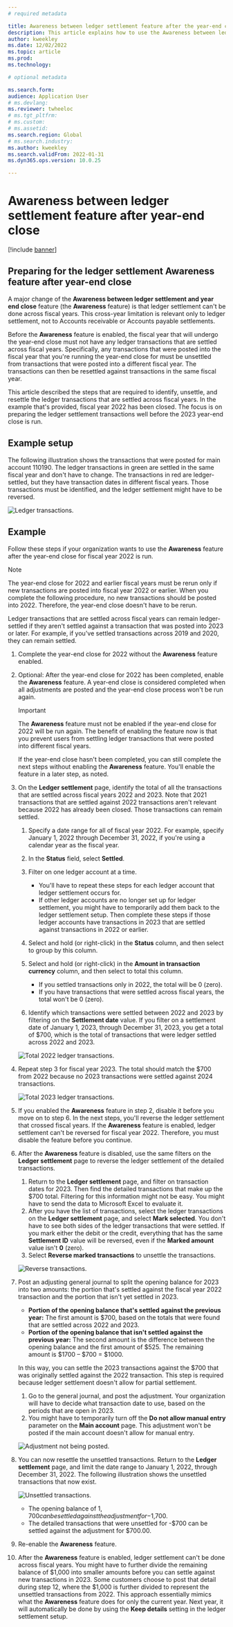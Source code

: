 ```yaml
---
# required metadata

title: Awareness between ledger settlement feature after the year-end close
description: This article explains how to use the Awareness between ledger settlement feature after the General ledger year-end close process is run.
author: kweekley
ms.date: 12/02/2022
ms.topic: article
ms.prod: 
ms.technology: 

# optional metadata

ms.search.form: 
audience: Application User
# ms.devlang: 
ms.reviewer: twheeloc
# ms.tgt_pltfrm: 
# ms.custom:
# ms.assetid:
ms.search.region: Global
# ms.search.industry: 
ms.author: kweekley
ms.search.validFrom: 2022-01-31
ms.dyn365.ops.version: 10.0.25

---
```

# Awareness between ledger settlement feature after year-end close

[!include [banner](../includes/banner.md)]

## Preparing for the ledger settlement Awareness feature after year-end close

A major change of the **Awareness between ledger settlement and year end close** feature (the **Awareness** feature) is that ledger settlement can't be done across fiscal years. This cross-year limitation is relevant only to ledger settlement, not to Accounts receivable or Accounts payable settlements.

Before the **Awareness** feature is enabled, the fiscal year that will undergo the year-end close must not have any ledger transactions that are settled across fiscal years. Specifically, any transactions that were posted into the fiscal year that you're running the year-end close for must be unsettled from transactions that were posted into a different fiscal year. The transactions can then be resettled against transactions in the same fiscal year.

This article described the steps that are required to identify, unsettle, and resettle the ledger transactions that are settled across fiscal years. In the example that's provided, fiscal year 2022 has been closed. The focus is on preparing the ledger settlement transactions well before the 2023 year-end close is run.

## Example setup

The following illustration shows the transactions that were posted for main account 110190. The ledger transactions in green are settled in the same fiscal year and don't have to change. The transactions in red are ledger-settled, but they have transaction dates in different fiscal years. Those transactions must be identified, and the ledger settlement might have to be reversed.

![Ledger transactions.](./media/afterYEC1.png)

## Example

Follow these steps if your organization wants to use the **Awareness** feature after the year-end close for fiscal year 2022 is run.

> [!NOTE]
> The year-end close for 2022 and earlier fiscal years must be rerun only if new transactions are posted into fiscal year 2022 or earlier. When you complete the following procedure, no new transactions should be posted into 2022. Therefore, the year-end close doesn't have to be rerun.
>
> Ledger transactions that are settled across fiscal years can remain ledger-settled if they aren't settled against a transaction that was posted into 2023 or later. For example, if you've settled transactions across 2019 and 2020, they can remain settled.

1. Complete the year-end close for 2022 without the **Awareness** feature enabled.
2. Optional: After the year-end close for 2022 has been completed, enable the **Awareness** feature. A year-end close is considered completed when all adjustments are posted and the year-end close process won't be run again.

    > [!IMPORTANT]
    > The **Awareness** feature must not be enabled if the year-end close for 2022 will be run again. The benefit of enabling the feature now is that you prevent users from settling ledger transactions that were posted into different fiscal years.

    If the year-end close hasn't been completed, you can still complete the next steps without enabling the **Awareness** feature. You'll enable the feature in a later step, as noted.

3. On the **Ledger settlement** page, identify the total of all the transactions that are settled across fiscal years 2022 and 2023. Note that 2021 transactions that are settled against 2022 transactions aren't relevant because 2022 has already been closed. Those transactions can remain settled.

    1. Specify a date range for all of fiscal year 2022. For example, specify January 1, 2022 through December 31, 2022, if you're using a calendar year as the fiscal year.
    2. In the **Status** field, select **Settled**.
    3. Filter on one ledger account at a time.

        - You'll have to repeat these steps for each ledger account that ledger settlement occurs for.
        - If other ledger accounts are no longer set up for ledger settlement, you might have to temporarily add them back to the ledger settlement setup. Then complete these steps if those ledger accounts have transactions in 2023 that are settled against transactions in 2022 or earlier.

    4. Select and hold (or right-click) in the **Status** column, and then select to group by this column.
    5. Select and hold (or right-click) in the **Amount in transaction currency** column, and then select to total this column.

        - If you settled transactions only in 2022, the total will be 0 (zero).
        - If you have transactions that were settled across fiscal years, the total won't be 0 (zero).

    6. Identify which transactions were settled between 2022 and 2023 by filtering on the **Settlement date** value. If you filter on a settlement date of January 1, 2023, through December 31, 2023, you get a total of $700, which is the total of transactions that were ledger settled across 2022 and 2023.

    ![Total 2022 ledger transactions.](./media/afterYEC2.png)

4. Repeat step 3 for fiscal year 2023. The total should match the $700 from 2022 because no 2023 transactions were settled against 2024 transactions.

    ![Total 2023 ledger transactions.](./media/afterYEC3.png)

5. If you enabled the **Awareness** feature in step 2, disable it before you move on to step 6. In the next steps, you'll reverse the ledger settlement that crossed fiscal years. If the **Awareness** feature is enabled, ledger settlement can't be reversed for fiscal year 2022. Therefore, you must disable the feature before you continue.
6. After the **Awareness** feature is disabled, use the same filters on the **Ledger settlement** page to reverse the ledger settlement of the detailed transactions.

    1. Return to the **Ledger settlement** page, and filter on transaction dates for 2023. Then find the detailed transactions that make up the $700 total. Filtering for this information might not be easy. You might have to send the data to Microsoft Excel to evaluate it.
    2. After you have the list of transactions, select the ledger transactions on the **Ledger settlement** page, and select **Mark selected**. You don't have to see both sides of the ledger transactions that were settled. If you mark either the debit or the credit, everything that has the same **Settlement ID** value will be reversed, even if the **Marked amount** value isn't **0** (zero).
    3. Select **Reverse marked transactions** to unsettle the transactions.

    ![Reverse transactions.](./media/afterYEC4.png)

7. Post an adjusting general journal to split the opening balance for 2023 into two amounts: the portion that's settled against the fiscal year 2022 transaction and the portion that isn't yet settled in 2023.

    - **Portion of the opening balance that's settled against the previous year:** The first amount is $700, based on the totals that were found that are settled across 2022 and 2023.
    - **Portion of the opening balance that isn't settled against the previous year:** The second amount is the difference between the opening balance and the first amount of $525. The remaining amount is $1700 – $700 = $1000.

    In this way, you can settle the 2023 transactions against the $700 that was originally settled against the 2022 transaction. This step is required because ledger settlement doesn't allow for partial settlement.

    1. Go to the general journal, and post the adjustment. Your organization will have to decide what transaction date to use, based on the periods that are open in 2023.
    2. You might have to temporarily turn off the **Do not allow manual entry** parameter on the **Main account** page. This adjustment won't be posted if the main account doesn't allow for manual entry.

    ![Adjustment not being posted.](./media/afterYEC5.png)

8. You can now resettle the unsettled transactions. Return to the **Ledger settlement** page, and limit the date range to January 1, 2022, through December 31, 2022. The following illustration shows the unsettled transactions that now exist.

    ![Unsettled transactions.](./media/afterYEC6.png)

    - The opening balance of $1,700 can be settled against the adjustment for -$1,700.
    - The detailed transactions that were unsettled for -$700 can be settled against the adjustment for $700.00.

9. Re-enable the **Awareness** feature.
10. After the **Awareness** feature is enabled, ledger settlement can't be done across fiscal years. You might have to further divide the remaining balance of $1,000 into smaller amounts before you can settle against new transactions in 2023. Some customers choose to post that detail during step 12, where the $1,000 is further divided to represent the unsettled transactions from 2022. This approach essentially mimics what the **Awareness** feature does for only the current year. Next year, it will automatically be done by using the **Keep details** setting in the ledger settlement setup.
